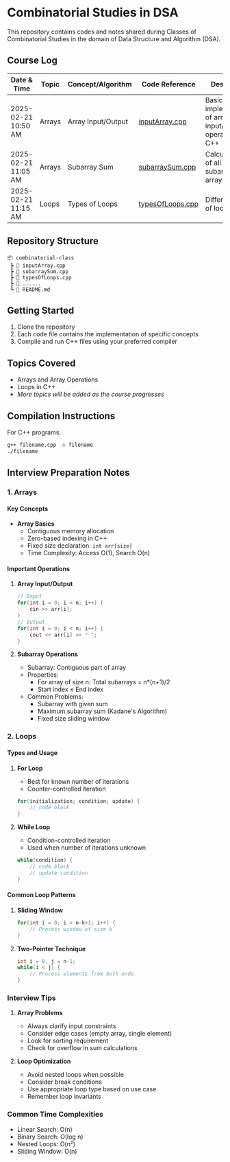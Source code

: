 # Combinatorial Studies in DSA
This repository contains codes and notes shared during Classes of Combinatorial Studies in the domain of Data Structure and Algorithm (DSA).

## Course Log

| Date & Time | Topic | Concept/Algorithm | Code Reference | Description |
|-------------|-------|------------------|----------------|-------------|
| 2025-02-21 10:50 AM | Arrays | Array Input/Output | [inputArray.cpp](inputArray.cpp) | Basic implementation of array input/output operations in C++ |
| 2025-02-21 11:05 AM | Arrays | Subarray Sum | [subarraySum.cpp](subarraySum.cpp) | Calculate sum of all possible subarrays in an array |
| 2025-02-21 11:15 AM | Loops | Types of Loops | [typesOfLoops.cpp](typesOfLoops.cpp) | Different types of loops in C++ |


## Repository Structure
```
📦 combinatorial-class
 ┣ 📜 inputArray.cpp
 ┣ 📜 subarraySum.cpp
 ┣ 📜 typesOfLoops.cpp
 ┣ 📜 ......
 ┗ 📜 README.md
```

## Getting Started
1. Clone the repository
2. Each code file contains the implementation of specific concepts
3. Compile and run C++ files using your preferred compiler

## Topics Covered
- Arrays and Array Operations
- Loops in C++
- *More topics will be added as the course progresses*

## Compilation Instructions
For C++ programs:
```bash
g++ filename.cpp -o filename
./filename
```

## Interview Preparation Notes

### 1. Arrays
#### Key Concepts
- **Array Basics**
  - Contiguous memory allocation
  - Zero-based indexing in C++
  - Fixed size declaration: `int arr[size]`
  - Time Complexity: Access O(1), Search O(n)

#### Important Operations
1. **Array Input/Output**
   ```cpp
   // Input
   for(int i = 0; i < n; i++) {
       cin >> arr[i];
   }
   // Output
   for(int i = 0; i < n; i++) {
       cout << arr[i] << " ";
   }
   ```

2. **Subarray Operations**
   - Subarray: Contiguous part of array
   - Properties:
     - For array of size n: Total subarrays = n*(n+1)/2
     - Start index ≤ End index
   - Common Problems:
     - Subarray with given sum
     - Maximum subarray sum (Kadane's Algorithm)
     - Fixed size sliding window

### 2. Loops
#### Types and Usage
1. **For Loop**
   - Best for known number of iterations
   - Counter-controlled iteration
   ```cpp
   for(initialization; condition; update) {
       // code block
   }
   ```

2. **While Loop**
   - Condition-controlled iteration
   - Used when number of iterations unknown
   ```cpp
   while(condition) {
       // code block
       // update condition
   }
   ```

#### Common Loop Patterns
1. **Sliding Window**
   ```cpp
   for(int i = 0; i < n-k+1; i++) {
       // Process window of size k
   }
   ```

2. **Two-Pointer Technique**
   ```cpp
   int i = 0, j = n-1;
   while(i < j) {
       // Process elements from both ends
   }
   ```

### Interview Tips
1. **Array Problems**
   - Always clarify input constraints
   - Consider edge cases (empty array, single element)
   - Look for sorting requirement
   - Check for overflow in sum calculations

2. **Loop Optimization**
   - Avoid nested loops when possible
   - Consider break conditions
   - Use appropriate loop type based on use case
   - Remember loop invariants

### Common Time Complexities
- Linear Search: O(n)
- Binary Search: O(log n)
- Nested Loops: O(n²)
- Sliding Window: O(n)